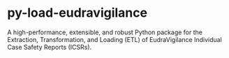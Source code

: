 # py-load-eudravigilance

A high-performance, extensible, and robust Python package for the Extraction, Transformation, and Loading (ETL) of EudraVigilance Individual Case Safety Reports (ICSRs).

